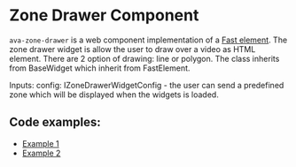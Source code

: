 # Zone Drawer Component

`ava-zone-drawer` is a web component implementation of a [Fast element](https://www.fast.design/).
The zone drawer widget is allow the user to draw over a video as HTML element. There are 2 option of drawing: line or polygon.
The class inherits from BaseWidget which inherit from FastElement.

Inputs:
config: IZoneDrawerWidgetConfig - the user can send a predefined zone which will be displayed when the widgets is loaded.

## Code examples:

-   [Example 1](../examples/example.html)
-   [Example 2](../examples/example.video.html)